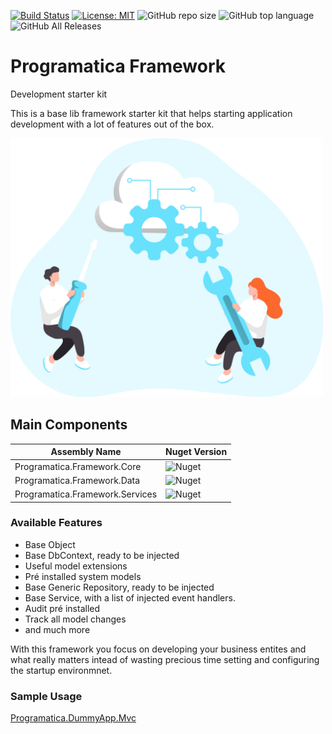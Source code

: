 [![Build Status](https://programaticasoftware.visualstudio.com/Programatica.Framework/_apis/build/status/ruialexrib.Programatica.Framework?branchName=master)](https://programaticasoftware.visualstudio.com/Programatica.Framework/_build/latest?definitionId=12&branchName=master) [![License: MIT](https://img.shields.io/badge/License-MIT-yellow.svg)](https://opensource.org/licenses/MIT) ![GitHub repo size](https://img.shields.io/github/repo-size/ruialexrib/Programatica.Framework) ![GitHub top language](https://img.shields.io/github/languages/top/ruialexrib/Programatica.Framework) ![GitHub All Releases](https://img.shields.io/github/downloads/ruialexrib/Programatica.Framework/total)

# Programatica Framework
Development starter kit

This is a base lib framework starter kit that helps starting application development with a lot of features out of the box. 

<img src="https://github.com/ruialexrib/Programatica.Framework/blob/master/logo.png?raw=true" width="500">

## Main Components

| Assembly Name  | Nuget Version |
| ------------- | ------------- |
| Programatica.Framework.Core | ![Nuget](https://img.shields.io/nuget/v/Programatica.Framework.Core) |
| Programatica.Framework.Data | ![Nuget](https://img.shields.io/nuget/v/Programatica.Framework.Data) |
| Programatica.Framework.Services | ![Nuget](https://img.shields.io/nuget/v/Programatica.Framework.Services) |

### Available Features
- Base Object
- Base DbContext, ready to be injected
- Useful model extensions
- Pré installed system models
- Base Generic Repository, ready to be injected
- Base Service, with a list of injected event handlers.
- Audit pré installed
- Track all model changes
- and much more

With this framework you focus on developing your business entites and what really matters intead of wasting precious time setting and configuring the startup environmnet.

### Sample Usage

[Programatica.DummyApp.Mvc](https://github.com/ruialexrib/Programatica.DummyApp.Mvc)
